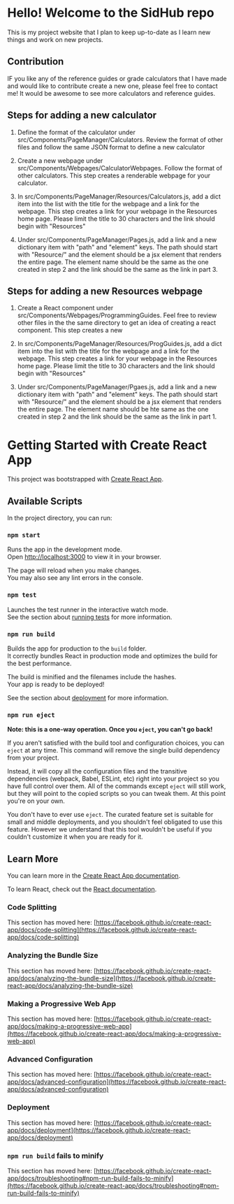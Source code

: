 # Hello! Welcome to the SidHub repo
This is my project website that I plan to keep up-to-date as I learn new 
things and work on new projects.

## Contribution
IF you like any of the reference guides or grade calculators
that I have made and would like to contribute create a new one, please feel free to contact me! It would be awesome to see more calculators and reference guides.

## Steps for adding a new calculator
1. Define the format of the calculator under src/Components/PageManager/Calculators. Review 
the format of other files and follow the same JSON format to define a new calculator

2. Create a new webpage under src/Components/Webpages/CalculatorWebpages.
Follow the format of other calculators. This step creates a renderable 
webpage for your calculator.

3. In src/Components/PageManager/Resources/Calculators.js, add a dict item into the list
with the title for the webpage and a link for the webpage. This step creates a link for your webpage in the Resources home page. Please limit the title to 30 characters and the link 
should begin with "Resources"

4. Under src/Components/PageManager/Pages.js, add a link and a new dictionary item with "path" and 
"element" keys. The path should start with "Resource/" and the element should 
be a jsx element that renders the entire page. The element name should be the same as the 
one created in step 2 and the link should be the same as the link in part 3.

## Steps for adding a new Resources webpage
1. Create a React component under src/Components/Webpages/ProgrammingGuides. Feel free
to review other files in the the same directory to get an idea of creating a react component.
This step creates a new 

2. In src/Components/PageManager/Resources/ProgGuides.js, add a dict item into the list
with the title for the webpage and a link for the webpage. This step creates a link for your webpage in the Resources home page. Please limit the title to 30 characters and the link 
should begin with "Resources"

3. Under src/Components/PageManager/Pgaes.js, add a link and a new dictionary item with "path" and 
"element" keys. The path should start with "Resource/" and the element should 
be a jsx element that renders the entire page. The element name should be hte same as the 
one created in step 2 and the link should be the same as the link in part 1.

# Getting Started with Create React App

This project was bootstrapped with [Create React App](https://github.com/facebook/create-react-app).

## Available Scripts

In the project directory, you can run:

### `npm start`

Runs the app in the development mode.\
Open [http://localhost:3000](http://localhost:3000) to view it in your browser.

The page will reload when you make changes.\
You may also see any lint errors in the console.

### `npm test`

Launches the test runner in the interactive watch mode.\
See the section about [running tests](https://facebook.github.io/create-react-app/docs/running-tests) for more information.

### `npm run build`

Builds the app for production to the `build` folder.\
It correctly bundles React in production mode and optimizes the build for the best performance.

The build is minified and the filenames include the hashes.\
Your app is ready to be deployed!

See the section about [deployment](https://facebook.github.io/create-react-app/docs/deployment) for more information.

### `npm run eject`

**Note: this is a one-way operation. Once you `eject`, you can't go back!**

If you aren't satisfied with the build tool and configuration choices, you can `eject` at any time. This command will remove the single build dependency from your project.

Instead, it will copy all the configuration files and the transitive dependencies (webpack, Babel, ESLint, etc) right into your project so you have full control over them. All of the commands except `eject` will still work, but they will point to the copied scripts so you can tweak them. At this point you're on your own.

You don't have to ever use `eject`. The curated feature set is suitable for small and middle deployments, and you shouldn't feel obligated to use this feature. However we understand that this tool wouldn't be useful if you couldn't customize it when you are ready for it.

## Learn More

You can learn more in the [Create React App documentation](https://facebook.github.io/create-react-app/docs/getting-started).

To learn React, check out the [React documentation](https://reactjs.org/).

### Code Splitting

This section has moved here: [https://facebook.github.io/create-react-app/docs/code-splitting](https://facebook.github.io/create-react-app/docs/code-splitting)

### Analyzing the Bundle Size

This section has moved here: [https://facebook.github.io/create-react-app/docs/analyzing-the-bundle-size](https://facebook.github.io/create-react-app/docs/analyzing-the-bundle-size)

### Making a Progressive Web App

This section has moved here: [https://facebook.github.io/create-react-app/docs/making-a-progressive-web-app](https://facebook.github.io/create-react-app/docs/making-a-progressive-web-app)

### Advanced Configuration

This section has moved here: [https://facebook.github.io/create-react-app/docs/advanced-configuration](https://facebook.github.io/create-react-app/docs/advanced-configuration)

### Deployment

This section has moved here: [https://facebook.github.io/create-react-app/docs/deployment](https://facebook.github.io/create-react-app/docs/deployment)

### `npm run build` fails to minify

This section has moved here: [https://facebook.github.io/create-react-app/docs/troubleshooting#npm-run-build-fails-to-minify](https://facebook.github.io/create-react-app/docs/troubleshooting#npm-run-build-fails-to-minify)
